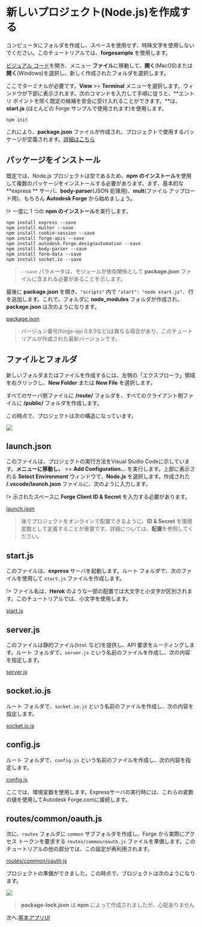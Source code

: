 # 新しいプロジェクト(Node.js)を作成する

コンピュータにフォルダを作成し、スペースを使用せず、特殊文字を使用しないでください。このチュートリアルでは、**forgesample** を使用します。

[ビジュアル コード](https://code.visualstudio.com/download)を開き、メニュー **ファイル**に移動して、**開く**(MacOS)または **開く**(Windows)を選択し、新しく作成されたフォルダを選択します。 

ここでターミナルが必要です。**View** >> **Terminal** メニューを選択します。ウィンドウが下部に表示されます。次のコマンドを入力して手順に従うと、**エントリ ポイントを除く既定の候補を安全に受け入れることができます。**は、**start.js** (ほとんどの Forge サンプルで使用されます)を使用します。

```
npm init
```

これにより、**package.json** ファイルが作成され、プロジェクトで使用するパッケージが定義されます。[詳細はこちら](https://docs.npmjs.com/files/package.json)

## パッケージをインストール

既定では、Node.js プロジェクトは空であるため、**npm のインストール**を使用して複数のパッケージをインストールする必要があります。まず、基本的な **express ** サーバ、**body-parser**(JSON 処理用)、**mult**(ファイル アップロード用)、もちろん **Autodesk Forge** から始めましょう。

!> 一度に 1 つの **npm のインストール**を実行します。

```
npm install express --save
npm install multer --save
npm install cookie-session --save
npm install forge-apis --save
npm install autodesk.forge.designautomation --save
npm install body-parser --save
npm install form-data --save
npm install socket.io --save
```

> `--save` パラメータは、モジュールが依存関係として **package.json** ファイルに含まれる必要があることを示します。

最後に **package.json** を開き、`"scripts"` 内で `"start": "node start.js"、` 行を追加します。これで、フォルダに **node_modules** フォルダが作成され、**package.json** は次のようになります。

[package.json](_snippets/modifymodels/node/package.json ':include :type=code json')

> バージョン番号(forge-api 0.8.5など)は異なる場合があり、このチュートリアルが作成された最新バージョンです。

## ファイルとフォルダ

新しいフォルダまたはファイルを作成するには、左側の「エクスプローラ」領域を右クリックし、**New Folder** または **New File** を選択します。

すべてのサーバ側ファイルに **/route/** フォルダを、すべてのクライアント側ファイルに **/public/** フォルダを作成します。

この時点で、プロジェクトは次の構造になっています。

![](_media/nodejs/vs_code_explorer_da.png) 

## launch.json

このファイルは、プロジェクトの実行方法をVisual Studio Codeに示しています。**メニューに移動し、** >> **Add Configuration...** を実行します。上部に表示される **Select Environment** ウィンドウで、**Node.js** を選択します。作成された **/.vscode/launch.json** ファイルに、次のように入力します。

!> 示されたスペースに **Forge Client ID & Secret** を入力する必要があります。

[launch.json](_snippets/modifymodels/node/launch.json ':include :type=code json')

> 後でプロジェクトをオンラインで配置できるように、**ID & Secret** を環境変数として定義することが重要です。詳細については、**配置**を参照してください。

## start.js

このファイルは、**express** サーバを起動します。ルート フォルダで、次のファイルを使用して `start.js` ファイルを作成します。

!> ファイル名は、**Herok** のような一部の配置では大文字と小文字が区別されます。このチュートリアルでは、小文字を使用します。

[start.js](_snippets/modifymodels/node/start.js ':include :type=code javascript')

## server.js

このファイルは静的ファイル(`html` など)を提供し、API 要求をルーティングします。ルート フォルダで、`server.js` という名前のファイルを作成し、次の内容を指定します。

[server.js](_snippets/modifymodels/node/server.js ':include :type=code javascript')

## socket.io.js

ルート フォルダで、`socket.io.js` という名前のファイルを作成し、次の内容を指定します。

[socket.io.js](_snippets/modifymodels/node/socket.io.js ':include :type=code javascript')

## config.js

ルート フォルダで、`config.js` という名前のファイルを作成し、次の内容を指定します。

[config.js](_snippets/modifymodels/node/config.js ':include :type=code javascript')

ここでは、環境変数を使用します。Expressサーバの実行時には、これらの変数の値を使用してAutodesk Forge.comに接続します。

## routes/common/oauth.js

次に、`routes` フォルダに `common` サブフォルダを作成し、Forge から実際にアクセス トークンを要求する `routes/common/oauth.js` ファイルを準備します。このチュートリアルの他の部分では、この設定が再利用されます。

[routes/common/oauth.js](_snippets/modifymodels/node/routes/common/oauth.js ':include :type=code javascript')

プロジェクトの準備ができました。この時点で、プロジェクトは次のようになります。

![](_media/nodejs/vs_code_project_da.PNG) 

> **package-lock.json** は **npm** によって作成されましたが、心配ありません

次へ:[基本アプリUI](/ja_jp/designautomation/html/README.md)
